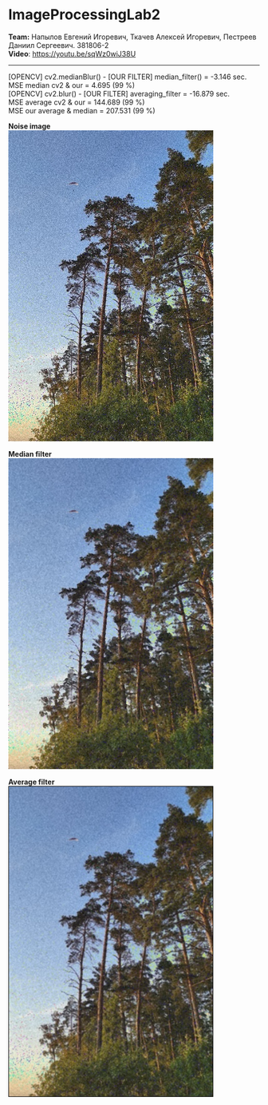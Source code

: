 # ImageProcessingLab2
**Team:** Напылов Евгений Игоревич, Ткачев Алексей Игоревич, Пестреев Даниил Сергеевич. 381806-2   
**Video**: https://youtu.be/sqWz0wiJ38U    
***   
[OPENCV] cv2.medianBlur() - [OUR FILTER] median_filter() = -3.146 sec.   
MSE median cv2 & our = 4.695 (99 %)   
[OPENCV] cv2.blur() - [OUR FILTER] averaging_filter = -16.879 sec.   
MSE average cv2 & our = 144.689 (99 %)   
MSE our average & median = 207.531 (99 %)   

**Noise image**  
![canny](images/okaNoise.jpg)   

**Median filter**    
![canny](images/ImageMedianFilter.png)  

**Average filter**   
![canny](images/AverageFilter.png)    
